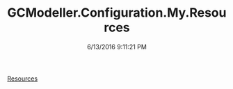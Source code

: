 ﻿---
title: GCModeller.Configuration.My.Resources
date: 6/13/2016 9:11:21 PM
---

[Resources](T-GCModeller.Configuration.My.Resources.Resources.html)
